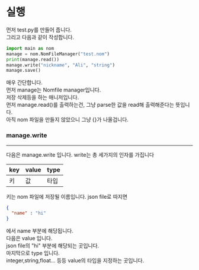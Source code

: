 # 실행

먼저 test.py를 만들어 줍니다. </br>
그리고 다음과 같이 작성합니다. </br>

```python
import main as nom
manage = nom.NomFileManager("test.nom")
print(manage.read())
manage.write("nickname", "Ali", "string")
manage.save()
```

매우 간단합니다. </br>
먼저 manage는 Nomfile manager입니다. </br>
저장 삭제등을 하는 매니저입니다. </br>
먼저 manage.read()를 출력하는건, 그냥 parse한 값을 read해 출력해준다는 뜻입니다. </br>
아직 nom 파일을 만들지 않았으니 그냥 {}가 나올겁니다. </br>

### manage.write
--------------------------------

다음은 manage.write 입니다. write는 총 세가지의 인자를 가집니다 </br>

|key|value|type|
|-----|-----|-----|
| 키 | 값 | 타입|

키는 nom 파일에 저장될 이름입니다. json file로 따지면</br>

```json
{
  "name" : "hi"
}
```

에서 name 부분에 해당됩니다. </br>
다음은 value 입니다. </br>
json file의 "hi" 부분에 해당되는 곳입니다. </br>
마지막으로 type 입니다.</br>
integer,string,float... 등등 value의 타입을 지정하는 곳입니다.


